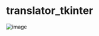 # translator_tkinter
![image]("https://github.com/freddywicaksono/translator_tkinter/blob/main/translator_tkinter.jpg")
